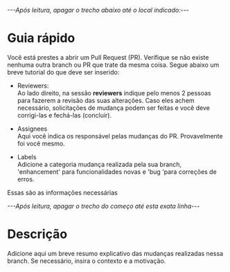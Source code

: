 _---Após leitura, apagar o trecho abaixo até o local indicado:---_
# Guia rápido

Você está prestes a abrir um Pull Request (PR). Verifique se não existe nenhuma outra branch ou PR que trate da mesma coisa. Segue abaixo um breve tutorial do que deve ser inserido:


* Reviewers: <br>
Ao lado direito, na sessão **reviewers** indique pelo menos 2 pessoas para fazerem a revisão das suas alterações.
Caso eles achem necessário, solicitações de mudança podem ser feitas e você deve corrigi-las e fechá-las (concluir).

* Assignees <br>
Aqui você indica os responsável pelas mudanças do PR. Provavelmente foi você mesmo.

* Labels <br>
Adicione a categoria mudança realizada pela sua branch, 'enhancement' para funcionalidades novas e 'bug 'para correções de erros.

Essas são as informações necessárias

_---Após leitura, apagar o trecho do começo até esta exata linha---_

# Descrição

Adicione aqui um breve resumo explicativo das mudanças realizadas nessa branch. Se necessário, insira o contexto e a motivação.

